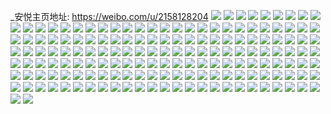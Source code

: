 _安悦主页地址: https://weibo.com/u/2158128204 
![](https://wx4.sinaimg.cn/mw2000/80a26c4cgy1h92n9su3jpj21c92dsnpd.jpg) 
![](https://wx4.sinaimg.cn/mw2000/80a26c4cgy1h92n9ryslmj21c92dsard.jpg) 
![](https://wx4.sinaimg.cn/mw2000/80a26c4cgy1h92na3m33xj21o02yohdu.jpg) 
![](https://wx4.sinaimg.cn/mw2000/80a26c4cgy1h92na4z67tj20zo256qm7.jpg) 
![](https://wx4.sinaimg.cn/mw2000/80a26c4cly1h8lg5zk6thj22c0340x6q.jpg) 
![](https://wx4.sinaimg.cn/mw2000/80a26c4cly1h8lg5yblzhj22c0340e84.jpg) 
![](https://wx4.sinaimg.cn/mw2000/80a26c4cly1h7yd275tb7j22c03407wj.jpg) 
![](https://wx4.sinaimg.cn/mw2000/80a26c4cly1h7yd27uxutj22c0340qv5.jpg) 
![](https://wx4.sinaimg.cn/mw2000/80a26c4cly1h7ycoqfq3mj22c03404qq.jpg) 
![](https://wx4.sinaimg.cn/mw2000/80a26c4cly1h7ycoxn2uoj21tf2f7x54.jpg) 
![](https://wx4.sinaimg.cn/mw2000/80a26c4cly1h7ycoyikbxj21yb2lq1kx.jpg) 
![](https://wx4.sinaimg.cn/mw2000/80a26c4cly1h7ycmy81yxj21s11s17wh.jpg) 
![](https://wx4.sinaimg.cn/mw2000/80a26c4cly1h7vz189j4pj22c0340e84.jpg) 
![](https://wx4.sinaimg.cn/mw2000/80a26c4cly1h7vz0hwb3zj22c0340kjo.jpg) 
![](https://wx4.sinaimg.cn/mw2000/80a26c4cly1h7vz1glj6rj22c03401kz.jpg) 
![](https://wx4.sinaimg.cn/mw2000/80a26c4cly1h7vz19otjbj22c0340x6p.jpg) 
![](https://wx4.sinaimg.cn/mw2000/80a26c4cly1h7vz1dopnbj22c03404qr.jpg) 
![](https://wx4.sinaimg.cn/mw2000/80a26c4cly1h7vz1ihsvjj22c0340u0y.jpg) 
![](https://wx4.sinaimg.cn/mw2000/80a26c4cgy1h7ott0ja31j22c03404qs.jpg) 
![](https://wx4.sinaimg.cn/mw2000/80a26c4cgy1h7otsscnh3j22c0340kjm.jpg) 
![](https://wx4.sinaimg.cn/mw2000/80a26c4cgy1h7otswa7hpj22c0340b2a.jpg) 
![](https://wx4.sinaimg.cn/mw2000/80a26c4cgy1h7otsv13qxj216w36c4qq.jpg) 
![](https://wx4.sinaimg.cn/mw2000/80a26c4cgy1h7ott2ea87j22c03407wj.jpg) 
![](https://wx4.sinaimg.cn/mw2000/80a26c4cgy1h7ott5borej22c03407wj.jpg) 
![](https://wx4.sinaimg.cn/mw2000/80a26c4cgy1h7otsqt1cgj22c03401kx.jpg) 
![](https://wx4.sinaimg.cn/mw2000/80a26c4cly1h7iskbgo95j22c03401kz.jpg) 
![](https://wx4.sinaimg.cn/mw2000/80a26c4cly1h7iskuwr1mj22dr367x6q.jpg) 
![](https://wx4.sinaimg.cn/mw2000/80a26c4cly1h7dhxw9e3qj22c0340b2a.jpg) 
![](https://wx4.sinaimg.cn/mw2000/80a26c4cly1h7dhxv7segj22c0340e81.jpg) 
![](https://wx4.sinaimg.cn/mw2000/80a26c4cly1h7dhxr3mdlj223e2sjb2a.jpg) 
![](https://wx4.sinaimg.cn/mw2000/80a26c4cly1h7dhy6h315j22c0340qv7.jpg) 
![](https://wx4.sinaimg.cn/mw2000/80a26c4cly1h7di0fki1cj22c0340u0x.jpg) 
![](https://wx4.sinaimg.cn/mw2000/80a26c4cly1h7dhy7e24zj22c0340u0x.jpg) 
![](https://wx4.sinaimg.cn/mw2000/80a26c4cly1h7cdpa4o9xj22c0340x6p.jpg) 
![](https://wx4.sinaimg.cn/mw2000/80a26c4cly1h7cdpaljxcj20oq0wzdnc.jpg) 
![](https://wx4.sinaimg.cn/mw2000/80a26c4cly1h7cdp9cu6ij22c0340tl0.jpg) 
![](https://wx4.sinaimg.cn/mw2000/80a26c4cly1h7cdp6zkapj22c0340u0x.jpg) 
![](https://wx4.sinaimg.cn/mw2000/80a26c4cgy1h6tml5bv1bj22c0340hdt.jpg) 
![](https://wx4.sinaimg.cn/mw2000/80a26c4cgy1h6tml8dt77j22c03407wj.jpg) 
![](https://wx4.sinaimg.cn/mw2000/80a26c4cgy1h6tml6og4rj22c034x7wi.jpg) 
![](https://wx4.sinaimg.cn/mw2000/80a26c4cgy1h6tml4gob2j22262qwx6p.jpg) 
![](https://wx4.sinaimg.cn/mw2000/80a26c4cgy1h6tmlafbyoj21sc2dstpz.jpg) 
![](https://wx4.sinaimg.cn/mw2000/80a26c4cgy1h6tml35plrj22c03407wh.jpg) 
![](https://wx4.sinaimg.cn/mw2000/80a26c4cgy1h6tmlayjanj20u0140gnm.jpg) 
![](https://wx4.sinaimg.cn/mw2000/80a26c4cgy1h6tmkwlh3gj223v2t57wl.jpg) 
![](https://wx4.sinaimg.cn/mw2000/80a26c4cgy1h6tmlc194nj20zo2564hg.jpg) 
![](https://wx4.sinaimg.cn/mw2000/80a26c4cgy1h62uzz42nzj22c0340qv6.jpg) 
![](https://wx4.sinaimg.cn/mw2000/80a26c4cgy1h62v06wojuj22c0340hdx.jpg) 
![](https://wx4.sinaimg.cn/mw2000/80a26c4cgy1h62usuhrz7j22c0340npd.jpg) 
![](https://wx4.sinaimg.cn/mw2000/80a26c4cgy1h62uq1efb2j22c034xqv7.jpg) 
![](https://wx4.sinaimg.cn/mw2000/80a26c4cgy1h61uyxcntij22c03401kz.jpg) 
![](https://wx4.sinaimg.cn/mw2000/80a26c4cgy1h61uyyw34nj20xh18nqkx.jpg) 
![](https://wx4.sinaimg.cn/mw2000/80a26c4cgy1h61uz1qa0gj22c0340b2a.jpg) 
![](https://wx4.sinaimg.cn/mw2000/80a26c4cgy1h61uyvbuczj20y118udif.jpg) 
![](https://wx4.sinaimg.cn/mw2000/80a26c4cgy1h61uz3m1xyj22c0340e81.jpg) 
![](https://wx4.sinaimg.cn/mw2000/80a26c4cgy1h61uz72d1oj21u92gcqv5.jpg) 
![](https://wx4.sinaimg.cn/mw2000/80a26c4cgy1h5uw2r5muhj22c03401l0.jpg) 
![](https://wx4.sinaimg.cn/mw2000/80a26c4cgy1h5uw2w7gt2j22c0340b2c.jpg) 
![](https://wx4.sinaimg.cn/mw2000/80a26c4cgy1h5uw323io3j22c03401ky.jpg) 
![](https://wx4.sinaimg.cn/mw2000/80a26c4cgy1h5uw33wcf1j21tb2f3npe.jpg) 
![](https://wx4.sinaimg.cn/mw2000/80a26c4cgy1h5uw30i9evj22c0340hdw.jpg) 
![](https://wx4.sinaimg.cn/mw2000/80a26c4cgy1h5uw2ljdzvj22c0340e82.jpg) 
![](https://wx4.sinaimg.cn/mw2000/80a26c4cly1h5ummg4ol9j214014013a.jpg) 
![](https://wx4.sinaimg.cn/mw2000/80a26c4cgy1h5uvjp4hojj238k2fdb2b.jpg) 
![](https://wx4.sinaimg.cn/mw2000/80a26c4cly1h5ump3rt09j22712xdx6p.jpg) 
![](https://wx4.sinaimg.cn/mw2000/80a26c4cly1h5umped92bj22c03407wk.jpg) 
![](https://wx4.sinaimg.cn/mw2000/80a26c4cgy1h5udochz01j20zo2540wd.jpg) 
![](https://wx4.sinaimg.cn/mw2000/80a26c4cgy1h5udnq103bj22762xh1kz.jpg) 
![](https://wx4.sinaimg.cn/mw2000/80a26c4cgy1h5udnskbb6j20zn1attwg.jpg) 
![](https://wx4.sinaimg.cn/mw2000/80a26c4cgy1h5udo1g9jsj22c0340qv7.jpg) 
![](https://wx4.sinaimg.cn/mw2000/80a26c4cgy1h5udkwaihcj22c0340e83.jpg) 
![](https://wx4.sinaimg.cn/mw2000/80a26c4cgy1h55lprur1tj22802yoe85.jpg) 
![](https://wx4.sinaimg.cn/mw2000/80a26c4cgy1h556kofzklj21o0280hdu.jpg) 
![](https://wx4.sinaimg.cn/mw2000/80a26c4cgy1h4jtxf8hbxj215o1jlx24.jpg) 
![](https://wx4.sinaimg.cn/mw2000/80a26c4cgy1h4jtvnd5xoj20zk1hcag1.jpg) 
![](https://wx4.sinaimg.cn/mw2000/80a26c4cgy1h4jtxe37jsj20zk1beqcy.jpg) 
![](https://wx4.sinaimg.cn/mw2000/80a26c4cgy1h4jtyrywnzj22as33znpd.jpg) 
![](https://wx4.sinaimg.cn/mw2000/80a26c4cgy1h4jtvp4qtpj22c0340b2a.jpg) 
![](https://wx4.sinaimg.cn/mw2000/80a26c4cgy1h4jtvq2b6kj21951w5x1d.jpg) 
![](https://wx4.sinaimg.cn/mw2000/80a26c4cgy1h4jtvvul94j21kj2dbnpd.jpg) 
![](https://wx4.sinaimg.cn/mw2000/80a26c4cgy1h4jtyqxs7jj22o0400kjo.jpg) 
![](https://wx4.sinaimg.cn/mw2000/80a26c4cgy1h4jtvuijdej22c0340qv7.jpg) 
![](https://wx4.sinaimg.cn/mw2000/80a26c4cgy1h4jtcwgkkbj21rq2czx6p.jpg) 
![](https://wx4.sinaimg.cn/mw2000/80a26c4cgy1h4jtcemrxyj22c0340kjq.jpg) 
![](https://wx4.sinaimg.cn/mw2000/80a26c4cgy1h4jtcbfxgij22c0340x6v.jpg) 
![](https://wx4.sinaimg.cn/mw2000/80a26c4cgy1h4jtcmcbp7j22c0340b2e.jpg) 
![](https://wx4.sinaimg.cn/mw2000/80a26c4cgy1h4jtc848ncj22c0340x6v.jpg) 
![](https://wx4.sinaimg.cn/mw2000/80a26c4cgy1h4jtcscufvj222o340hdw.jpg) 
![](https://wx4.sinaimg.cn/mw2000/80a26c4cgy1h4jtcvd11kj22c03401l1.jpg) 
![](https://wx4.sinaimg.cn/mw2000/80a26c4cgy1h4jtcpxe3bj22c033yb2d.jpg) 
![](https://wx4.sinaimg.cn/mw2000/80a26c4cgy1h4jtcjbtjpj22c03407wk.jpg) 
![](https://wx4.sinaimg.cn/mw2000/80a26c4cgy1h4jtgmyu0sj22o0400x6v.jpg) 
![](https://wx4.sinaimg.cn/mw2000/80a26c4cgy1h4jtchcrxfj21zc2n54qr.jpg) 
![](https://wx4.sinaimg.cn/mw2000/80a26c4cgy1h4jt67a16rj22c0351e82.jpg) 
![](https://wx4.sinaimg.cn/mw2000/80a26c4cgy1h4jt68cciuj22c03407wi.jpg) 
![](https://wx4.sinaimg.cn/mw2000/80a26c4cgy1h4jt64fxl4j22c0340kjm.jpg) 
![](https://wx4.sinaimg.cn/mw2000/80a26c4cgy1h4jt6afs3zj22c0340u0z.jpg) 
![](https://wx4.sinaimg.cn/mw2000/80a26c4cgy1h4jt66ack6j22c034phdu.jpg) 
![](https://wx4.sinaimg.cn/mw2000/80a26c4cgy1h4jt65as49j22c03407wh.jpg) 
![](https://wx4.sinaimg.cn/mw2000/80a26c4cgy1h4jt68zdauj20rs15o171.jpg) 
![](https://wx4.sinaimg.cn/mw2000/80a26c4cgy1h4jt63fqhaj22c033yu0z.jpg) 
![](https://wx4.sinaimg.cn/mw2000/80a26c4cly1h4i78p1hlnj223c23chdt.jpg) 
![](https://wx4.sinaimg.cn/mw2000/80a26c4cly1h4i7957oz8j22bx2bxkjl.jpg) 
![](https://wx4.sinaimg.cn/mw2000/80a26c4cly1h4i78rq59yj228t28thdt.jpg) 
![](https://wx4.sinaimg.cn/mw2000/80a26c4cly1h4i78upunfj21ze1ze4qp.jpg) 
![](https://wx4.sinaimg.cn/mw2000/80a26c4cly1h4i791ifxrj22bz2bznpd.jpg) 
![](https://wx4.sinaimg.cn/mw2000/80a26c4cly1h4hv3zussij22c034hu0y.jpg) 
![](https://wx4.sinaimg.cn/mw2000/80a26c4cly1h4hv437t35j22c0340kjn.jpg) 
![](https://wx4.sinaimg.cn/mw2000/80a26c4cly1h4hv46dr17j22c034ynpd.jpg) 
![](https://wx4.sinaimg.cn/mw2000/80a26c4cly1h4hv41h7z7j22c0340qv7.jpg) 
![](https://wx4.sinaimg.cn/mw2000/80a26c4cly1h4hv47zujcj226j2wqu0y.jpg) 
![](https://wx4.sinaimg.cn/mw2000/80a26c4cly1h4hv4bnd1gj20xc1uoqv5.jpg) 
![](https://wx4.sinaimg.cn/mw2000/80a26c4cly1h4hv4dgsjwj215o2iae82.jpg) 
![](https://wx4.sinaimg.cn/mw2000/80a26c4cly1h4huc42bprj221t2qnkjo.jpg) 
![](https://wx4.sinaimg.cn/mw2000/80a26c4cly1h4huc0b7m7j21ym2m61kz.jpg) 
![](https://wx4.sinaimg.cn/mw2000/80a26c4cly1h4huc9ef2qj21km23iqv5.jpg) 
![](https://wx4.sinaimg.cn/mw2000/80a26c4cly1h4hucdbmqvj22c0340hdx.jpg) 
![](https://wx4.sinaimg.cn/mw2000/80a26c4cly1h4huckij14j22be340x6s.jpg) 
![](https://wx4.sinaimg.cn/mw2000/80a26c4cly1h4hucmls7ej220o2ple82.jpg) 
![](https://wx4.sinaimg.cn/mw2000/80a26c4cly1h4hud01t8aj22c035he85.jpg) 
![](https://wx4.sinaimg.cn/mw2000/80a26c4cly1h4hucx84oaj22c0340b2c.jpg) 
![](https://wx4.sinaimg.cn/mw2000/80a26c4cly1h4hucumvx9j22bh3404qv.jpg) 
![](https://wx4.sinaimg.cn/mw2000/80a26c4cly1h4hhixp7jaj21o0280kjl.jpg) 
![](https://wx4.sinaimg.cn/mw2000/80a26c4cly1h4hhjef7quj21o0280e81.jpg) 
![](https://wx4.sinaimg.cn/mw2000/80a26c4cly1h4hhiocdemj21o0280npf.jpg) 
![](https://wx4.sinaimg.cn/mw2000/80a26c4cly1h4hhiq6wpcj21o0280b2a.jpg) 
![](https://wx4.sinaimg.cn/mw2000/80a26c4cly1h4hhimsneaj21o0280kjm.jpg) 
![](https://wx4.sinaimg.cn/mw2000/80a26c4cly1h4hhj6wit9j21o02804qq.jpg) 
![](https://wx4.sinaimg.cn/mw2000/80a26c4cly1h4d75dsrc6j22c0340e83.jpg) 
![](https://wx4.sinaimg.cn/mw2000/80a26c4cly1h4d75ioq6pj21o02801ky.jpg) 
![](https://wx4.sinaimg.cn/mw2000/80a26c4cly1h4d755ia82j20xc1ka4qp.jpg) 
![](https://wx4.sinaimg.cn/mw2000/80a26c4cly1h4d75bhpcej22c033yqv7.jpg) 
![](https://wx4.sinaimg.cn/mw2000/80a26c4cly1h4d753x7l1j22bc334e81.jpg) 
![](https://wx4.sinaimg.cn/mw2000/80a26c4cly1h4d730uakaj21o0280b2a.jpg) 
![](https://wx4.sinaimg.cn/mw2000/80a26c4cly1h4d733e7ovj21o02801ky.jpg) 
![](https://wx4.sinaimg.cn/mw2000/80a26c4cly1h4d738111bj21o02801ky.jpg) 
![](https://wx4.sinaimg.cn/mw2000/80a26c4cly1h4d739ga79j22c03404qq.jpg) 
![](https://wx4.sinaimg.cn/mw2000/80a26c4cly1h4d73i0potj22c03401kz.jpg) 
![](https://wx4.sinaimg.cn/mw2000/80a26c4cly1h4d73aoafej22c0340npd.jpg) 
![](https://wx4.sinaimg.cn/mw2000/80a26c4cly1h4d73mqbmpj20u01asahx.jpg) 
![](https://wx4.sinaimg.cn/mw2000/80a26c4cly1h4d73dfh8cj21o0280hdt.jpg) 
![](https://wx4.sinaimg.cn/mw2000/80a26c4cly1h4bn9z9yyej22c0340u0x.jpg) 
![](https://wx4.sinaimg.cn/mw2000/80a26c4cly1h4bna1tekvj22c0340npe.jpg) 
![](https://wx4.sinaimg.cn/mw2000/80a26c4cly1h4bn9tg208j22c0340u0x.jpg) 
![](https://wx4.sinaimg.cn/mw2000/80a26c4cly1h4bnarj3wej22c0340x6q.jpg) 
![](https://wx4.sinaimg.cn/mw2000/80a26c4cly1h4bn9w0qv5j22c03404qr.jpg) 
![](https://wx4.sinaimg.cn/mw2000/80a26c4cly1h4bn9xp9qaj22c0340kjl.jpg) 
![](https://wx4.sinaimg.cn/mw2000/80a26c4cly1h4bn3o71ekj22c03407wi.jpg) 
![](https://wx4.sinaimg.cn/mw2000/80a26c4cly1h4bn3mgz71j22c0340b29.jpg) 
![](https://wx4.sinaimg.cn/mw2000/80a26c4cly1h4bn3e0piwj22c0340qv5.jpg) 
![](https://wx4.sinaimg.cn/mw2000/80a26c4cly1h4bn3flsttj22c0340u0x.jpg) 
![](https://wx4.sinaimg.cn/mw2000/80a26c4cly1h4bn3hlf01j22c03404qq.jpg) 
![](https://wx4.sinaimg.cn/mw2000/80a26c4cly1h4bn3jk9w6j22c034z4qq.jpg) 
![](https://wx4.sinaimg.cn/mw2000/80a26c4cly1h4bn382bdkj22c0340kjm.jpg) 
![](https://wx4.sinaimg.cn/mw2000/80a26c4cly1h4bn3c3qk9j22c0340npd.jpg) 
![](https://wx4.sinaimg.cn/mw2000/80a26c4cly1h4bn3ajks7j22c0340b2a.jpg) 
![](https://wx4.sinaimg.cn/mw2000/80a26c4cly1h4bn3la06fj22c03404qq.jpg) 
![](https://wx4.sinaimg.cn/mw2000/80a26c4cgy1h48ncjbbjej22012o14qq.jpg) 
![](https://wx4.sinaimg.cn/mw2000/80a26c4cgy1h48nbiemrpj21o0280u0x.jpg) 
![](https://wx4.sinaimg.cn/mw2000/80a26c4cgy1h3m2g2ht98j22c0340e83.jpg) 
![](https://wx4.sinaimg.cn/mw2000/80a26c4cgy1h3m2g2yffjj20qw0zudoc.jpg) 
